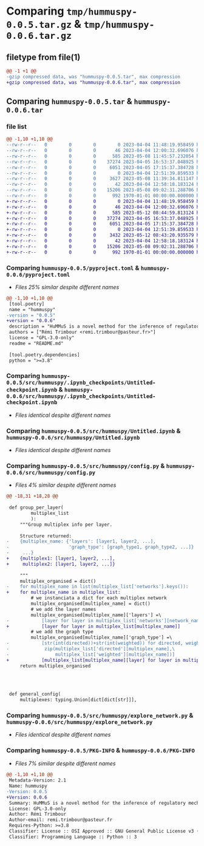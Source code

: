 # Comparing `tmp/hummuspy-0.0.5.tar.gz` & `tmp/hummuspy-0.0.6.tar.gz`

## filetype from file(1)

```diff
@@ -1 +1 @@
-gzip compressed data, was "hummuspy-0.0.5.tar", max compression
+gzip compressed data, was "hummuspy-0.0.6.tar", max compression
```

## Comparing `hummuspy-0.0.5.tar` & `hummuspy-0.0.6.tar`

### file list

```diff
@@ -1,10 +1,10 @@
--rw-r--r--   0        0        0        0 2023-04-04 11:48:19.958459 hummuspy-0.0.5/LICENSE
--rw-r--r--   0        0        0       46 2023-04-04 12:00:32.696076 hummuspy-0.0.5/README.md
--rw-r--r--   0        0        0      585 2023-05-08 11:45:57.232054 hummuspy-0.0.5/pyproject.toml
--rw-r--r--   0        0        0    37274 2023-04-05 16:53:37.048925 hummuspy-0.0.5/src/hummuspy/.ipynb_checkpoints/Untitled-checkpoint.ipynb
--rw-r--r--   0        0        0     6051 2023-04-05 17:15:37.384728 hummuspy-0.0.5/src/hummuspy/Untitled.ipynb
--rw-r--r--   0        0        0        0 2023-04-04 12:51:39.859533 hummuspy-0.0.5/src/hummuspy/__init__.py
--rw-r--r--   0        0        0     3627 2023-05-08 11:39:34.811147 hummuspy-0.0.5/src/hummuspy/config.py
--rw-r--r--   0        0        0       42 2023-04-04 12:58:18.183124 hummuspy-0.0.5/src/hummuspy/example.py
--rw-r--r--   0        0        0    15206 2023-05-08 09:02:31.288706 hummuspy-0.0.5/src/hummuspy/explore_network.py
--rw-r--r--   0        0        0      992 1970-01-01 00:00:00.000000 hummuspy-0.0.5/PKG-INFO
+-rw-r--r--   0        0        0        0 2023-04-04 11:48:19.958459 hummuspy-0.0.6/LICENSE
+-rw-r--r--   0        0        0       46 2023-04-04 12:00:32.696076 hummuspy-0.0.6/README.md
+-rw-r--r--   0        0        0      585 2023-05-12 08:44:59.813124 hummuspy-0.0.6/pyproject.toml
+-rw-r--r--   0        0        0    37274 2023-04-05 16:53:37.048925 hummuspy-0.0.6/src/hummuspy/.ipynb_checkpoints/Untitled-checkpoint.ipynb
+-rw-r--r--   0        0        0     6051 2023-04-05 17:15:37.384728 hummuspy-0.0.6/src/hummuspy/Untitled.ipynb
+-rw-r--r--   0        0        0        0 2023-04-04 12:51:39.859533 hummuspy-0.0.6/src/hummuspy/__init__.py
+-rw-r--r--   0        0        0     3432 2023-05-12 08:43:20.935579 hummuspy-0.0.6/src/hummuspy/config.py
+-rw-r--r--   0        0        0       42 2023-04-04 12:58:18.183124 hummuspy-0.0.6/src/hummuspy/example.py
+-rw-r--r--   0        0        0    15206 2023-05-08 09:02:31.288706 hummuspy-0.0.6/src/hummuspy/explore_network.py
+-rw-r--r--   0        0        0      992 1970-01-01 00:00:00.000000 hummuspy-0.0.6/PKG-INFO
```

### Comparing `hummuspy-0.0.5/pyproject.toml` & `hummuspy-0.0.6/pyproject.toml`

 * *Files 25% similar despite different names*

```diff
@@ -1,10 +1,10 @@
 [tool.poetry]
 name = "hummuspy"
-version = "0.0.5"
+version = "0.0.6"
 description = "HuMMuS is a novel method for the inference of regulatory mechanisms from multi-omics data with any type and number of omics, thorugh a heterogeneous multilayer networks framework."
 authors = ["Rémi Trimbour <remi.trimbour@pasteur.fr>"]
 license = "GPL-3.0-only"
 readme = "README.md"
 
 [tool.poetry.dependencies]
 python = ">=3.8"
```

### Comparing `hummuspy-0.0.5/src/hummuspy/.ipynb_checkpoints/Untitled-checkpoint.ipynb` & `hummuspy-0.0.6/src/hummuspy/.ipynb_checkpoints/Untitled-checkpoint.ipynb`

 * *Files identical despite different names*

### Comparing `hummuspy-0.0.5/src/hummuspy/Untitled.ipynb` & `hummuspy-0.0.6/src/hummuspy/Untitled.ipynb`

 * *Files identical despite different names*

### Comparing `hummuspy-0.0.5/src/hummuspy/config.py` & `hummuspy-0.0.6/src/hummuspy/config.py`

 * *Files 4% similar despite different names*

```diff
@@ -18,31 +18,28 @@
     
 def group_per_layer(
         multiplex_list
         ):
     """Group multiplex info per layer.
     
     Structure returned:
-    {multiplex_name: {'layers': [layer1, layer2, ...],
-                      'graph_type': [graph_type1, graph_type2, ...]}
-     ...}
+    {multiplex1: [layer1, layer2, ...],
+     multiplex2: [layer1, layer2, ...]}
     
     """
     multiplex_organised = dict()
-    for multiplex_name in list(multiplex_list['networks'].keys()):
+    for multiplex_name in multiplex_list:
         # we instanciata a dict for each multiplex network
         multiplex_organised[multiplex_name] = dict()
         # we add the layer names
         multiplex_organised[multiplex_name]['layers'] =\
-            [layer for layer in multiplex_list['networks'][network_name]]
+            [layer for layer in multiplex_list[multiplex_name]]
         # we add the graph type
         multiplex_organised[multiplex_name]['graph_type'] =\
-            [str(int(directed))+str(int(weighted)) for directed, weighted in\
-             zip(multiplex_list['directed'][multiplex_name],\
-                 multiplex_list['weighted'][multiplex_name])]
+            [multiplex_list[multiplex_name][layer] for layer in multiplex_list[multiplex_name]]
     return multiplex_organised
 
 
 
 
 def general_config(
     multiplexes: typing.Union[dict[dict[str]]],
```

### Comparing `hummuspy-0.0.5/src/hummuspy/explore_network.py` & `hummuspy-0.0.6/src/hummuspy/explore_network.py`

 * *Files identical despite different names*

### Comparing `hummuspy-0.0.5/PKG-INFO` & `hummuspy-0.0.6/PKG-INFO`

 * *Files 7% similar despite different names*

```diff
@@ -1,10 +1,10 @@
 Metadata-Version: 2.1
 Name: hummuspy
-Version: 0.0.5
+Version: 0.0.6
 Summary: HuMMuS is a novel method for the inference of regulatory mechanisms from multi-omics data with any type and number of omics, thorugh a heterogeneous multilayer networks framework.
 License: GPL-3.0-only
 Author: Rémi Trimbour
 Author-email: remi.trimbour@pasteur.fr
 Requires-Python: >=3.8
 Classifier: License :: OSI Approved :: GNU General Public License v3 (GPLv3)
 Classifier: Programming Language :: Python :: 3
```

